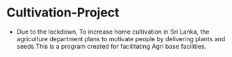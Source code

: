 # Cultivation-Project

* Due to the lockdown, To increase home cultivation in Sri Lanka, the agriculture department plans to motivate people by delivering plants and seeds.This is a  program  created for facilitating Agri base facilities.
